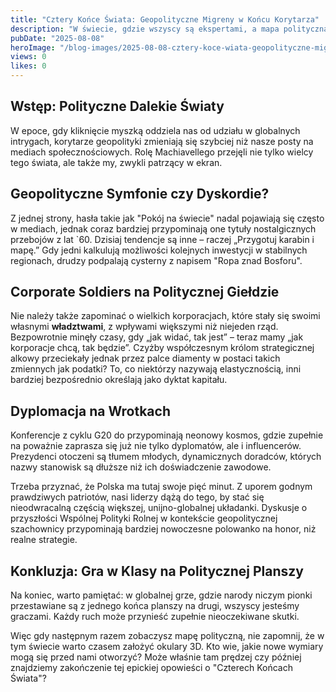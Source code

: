 ```yaml
---
title: "Cztery Końce Świata: Geopolityczne Migreny w Końcu Korytarza"
description: "W świecie, gdzie wszyscy są ekspertami, a mapa polityczna przypomina coraz bardziej instruktarz do gry strategicznej – co czai się w kątach, gdy historia zmienia biegi z prędkością pędzącego dyplomaty?"
pubDate: "2025-08-08"
heroImage: "/blog-images/2025-08-08-cztery-koce-wiata-geopolityczne-migreny-w-kocu-korytarza.png"
views: 0
likes: 0
---
```


## **Wstęp: Polityczne Dalekie Światy**  
W epoce, gdy kliknięcie myszką oddziela nas od udziału w globalnych intrygach, korytarze geopolityki zmieniają się szybciej niż nasze posty na mediach społecznościowych. Rolę Machiavellego przejęli nie tylko wielcy tego świata, ale także my, zwykli patrzący w ekran.

## **Geopolityczne Symfonie czy Dyskordie?**  
Z jednej strony, hasła takie jak "Pokój na świecie" nadal pojawiają się często w mediach, jednak coraz bardziej przypominają one tytuły nostalgicznych przebojów z lat `60. Dzisiaj tendencje są inne – raczej „Przygotuj karabin i mapę.” Gdy jedni kalkulują możliwości kolejnych inwestycji w stabilnych regionach, drudzy podpalają cysterny z napisem "Ropa znad Bosforu".

## **Corporate Soldiers na Politycznej Giełdzie**  
Nie należy także zapominać o wielkich korporacjach, które stały się swoimi własnymi **władztwami**, z wpływami większymi niż niejeden rząd. Bezpowrotnie minęły czasy, gdy „jak widać, tak jest” – teraz mamy „jak korporacje chcą, tak będzie”. Czyżby współczesnym królom strategicznej alkowy przeciekały jednak przez palce diamenty w postaci takich zmiennych jak podatki? To, co niektórzy nazywają elastycznością, inni bardziej bezpośrednio określają jako dyktat kapitału.

## **Dyplomacja na Wrotkach**  
Konferencje z cyklu G20 do przypominają neonowy kosmos, gdzie zupełnie na poważnie zaprasza się już nie tylko dyplomatów, ale i influencerów. Prezydenci otoczeni są tłumem młodych, dynamicznych doradców, których nazwy stanowisk są dłuższe niż ich doświadczenie zawodowe.

Trzeba przyznać, że Polska ma tutaj swoje pięć minut. Z uporem godnym prawdziwych patriotów, nasi liderzy dążą do tego, by stać się nieodwracalną częścią większej, unijno-globalnej układanki. Dyskusje o przyszłości Wspólnej Polityki Rolnej w kontekście geopolitycznej szachownicy przypominają bardziej nowoczesne polowanko na honor, niż realne strategie.

## **Konkluzja: Gra w Klasy na Politycznej Planszy**  
Na koniec, warto pamiętać: w globalnej grze, gdzie narody niczym pionki przestawiane są z jednego końca planszy na drugi, wszyscy jesteśmy graczami. Każdy ruch może przynieść zupełnie nieoczekiwane skutki.

Więc gdy następnym razem zobaczysz mapę polityczną, nie zapomnij, że w tym świecie warto czasem założyć okulary 3D. Kto wie, jakie nowe wymiary mogą się przed nami otworzyć? Może właśnie tam prędzej czy później znajdziemy zakończenie tej epickiej opowieści o "Czterech Końcach Świata"?